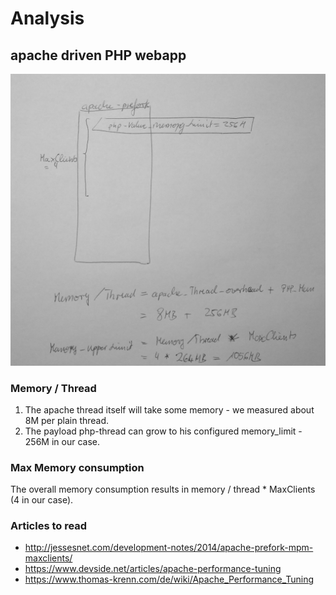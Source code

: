 # Analysis

## apache driven PHP webapp

![Figure 1: Apache PHP Memory Model](apache_php_memory_model.png) 

### Memory / Thread
1. The apache thread itself will take some memory - we measured about 8M per plain thread.
2. The payload php-thread can grow to his configured memory_limit - 256M in our case.

### Max Memory consumption
The overall memory consumption results in memory / thread * MaxClients (4 in our case).

### Articles to read
* http://jessesnet.com/development-notes/2014/apache-prefork-mpm-maxclients/
* https://www.devside.net/articles/apache-performance-tuning
* https://www.thomas-krenn.com/de/wiki/Apache_Performance_Tuning